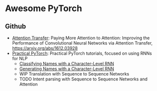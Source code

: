 # Awesome PyTorch

## Github


- [Attention Transfer](https://github.com/szagoruyko/attention-transfer): Paying More Attention to Attention: Improving the Performance of Convolutional Neural Networks via Attention Transfer, https://arxiv.org/abs/1612.03928
- [Practical PyTorch](https://github.com/spro/practical-pytorch): Practical PyTorch tutorials, focused on using RNNs for NLP
  - [Classifying Names with a Character-Level RNN](https://github.com/spro/practical-pytorch/blob/master/char-rnn-classification/char-rnn-classification.ipynb)
  - [Generating Names with a Character-Level RNN](https://github.com/spro/practical-pytorch/blob/master/char-rnn-generation/char-rnn-generation.ipynb)
  - WIP Translation with Sequence to Sequence Networks
  - TODO Intent parsing with Sequence to Sequence Networks and Attention
